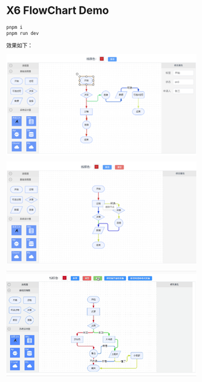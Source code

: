 # X6 FlowChart Demo

``` shell
pnpm i
pnpm run dev
```

效果如下：

![运行效果图](./public/demo.png)

![添加删除功能](./public/demo2.png)

![播放功能](./public//demo3.gif)